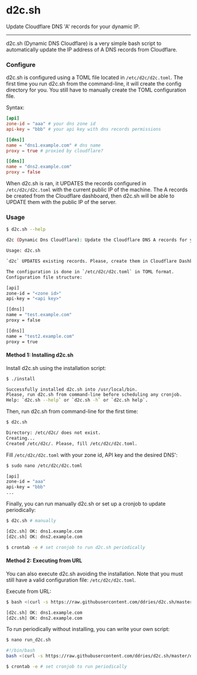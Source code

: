 # d2c.sh

Update Cloudflare DNS 'A' records for your dynamic IP.

---

d2c.sh (Dynamic DNS Cloudflare) is a very simple bash script to automatically update the IP address of A DNS records from Cloudflare.

### Configure

d2c.sh is configured using a TOML file located in `/etc/d2c/d2c.toml`. The first time you run d2c.sh from the command-line, it will create the config directory for you. You still have to manually create the TOML configuration file.

Syntax:

```toml
[api]
zone-id = "aaa" # your dns zone id
api-key = "bbb" # your api key with dns records permissions

[[dns]]
name = "dns1.example.com" # dns name
proxy = true # proxied by cloudflare?

[[dns]]
name = "dns2.example.com"
proxy = false
```

When d2c.sh is ran, it UPDATES the records configured in `/etc/d2c/d2c.toml` with the current public IP of the machine. The A records be created from the Cloudflare dashboard, then d2c.sh will be able to UPDATE them with the public IP of the server.

### Usage

```sh
$ d2c.sh --help

d2c (Dynamic Dns Cloudflare): Update the Cloudflare DNS A records for your dynamic IP.

Usage: d2c.sh

`d2c` UPDATES existing records. Please, create them in Cloudflare Dashboard before running this script.

The configuration is done in `/etc/d2c/d2c.toml` in TOML format.
Configuration file structure:

[api]
zone-id = "<zone id>"
api-key = "<api key>"

[[dns]]
name = "test.example.com"
proxy = false

[[dns]]
name = "test2.example.com"
proxy = true

```

#### Method 1: Installing d2c.sh

Install d2c.sh using the installation script:

```sh
$ ./install

Successfully installed d2c.sh into /usr/local/bin.
Please, run d2c.sh from command-line before scheduling any cronjob.
Help: `d2c.sh --help` or `d2c.sh -h` or `d2c.sh help`.
```

Then, run d2c.sh from command-line for the first time:

```sh
$ d2c.sh

Directory: /etc/d2c/ does not exist.
Creating...
Created /etc/d2c/. Please, fill /etc/d2c/d2c.toml.
```

Fill `/etc/d2c/d2c.toml` with your zone id, API key and the desired DNS':

```sh
$ sudo nano /etc/d2c/d2c.toml

[api]
zone-id = "aaa"
api-key = "bbb"
...
```

Finally, you can run manually d2c.sh or set up a cronjob to update periodically:

```sh
$ d2c.sh # manually

[d2c.sh] OK: dns1.example.com
[d2c.sh] OK: dns2.example.com

$ crontab -e # set cronjob to run d2c.sh periodically
```

#### Method 2: Executing from URL

You can also execute d2c.sh avoiding the installation. Note that you must still have a valid configuration file: `/etc/d2c/d2c.toml`.

Execute from URL:

```sh
$ bash <(curl -s https://raw.githubusercontent.com/ddries/d2c.sh/master/d2c.sh)

[d2c.sh] OK: dns1.example.com
[d2c.sh] OK: dns2.example.com
```

To run periodically without installing, you can write your own script:

```sh
$ nano run_d2c.sh

#!/bin/bash
bash <(curl -s https://raw.githubusercontent.com/ddries/d2c.sh/master/d2c.sh)

$ crontab -e # set cronjob to run periodically
```
